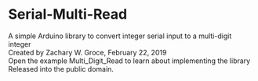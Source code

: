# Serial-Multi-Read
A simple Arduino library to convert integer serial input to a multi-digit integer  
Created by Zachary W. Groce, February 22, 2019  
Open the example Multi_Digit_Read to learn about implementing the library  
Released into the public domain.
